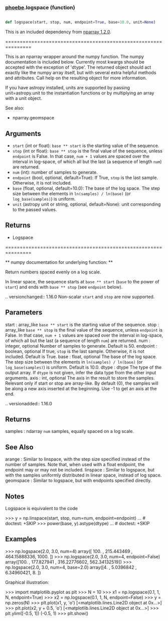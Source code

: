 ### [phoebe](phoebe.md).logspace (function)


```py

def logspace(start, stop, num, endpoint=True, base=10.0, unit=None)

```



This is an included dependency from [nparray 1.2.0](https://nparray.readthedocs.io/en/1.2.0/).

===============================================================


This is an nparray wrapper around the numpy function.  The
numpy documentation is included below.  Currently most kwargs
should be accepted with the exception of 'dtype'.  The returned
object should act exactly like the numpy array itself, but with
several extra helpful methods and attributes.  Call help on the
resulting object for more information.

If you have astropy installed, units are supported by passing unit=astropy.unit
to the instantiation functions or by multiplying an array with a unit object.


See also:

* nparray.geomspace

Arguments
------------
* `start` (int or float): ``base ** start`` is the starting value of the sequence.
* `stop` (int or float): ``base ** stop`` is the final value of the sequence,
unless `endpoint` is False.  In that case, ``num + 1`` values are spaced
over the interval in log-space, of which all but the last (a sequence of
length `num`) are returned.
* `num` (int): number of samples to generate.
* `endpoint` (bool, optional, default=True): If True, `stop` is the last
sample. Otherwise, it is not included.
* `base` (float, optional, default=10.0): The base of the log space. The
step size between the elements in ``ln(samples) / ln(base)``
(or ``log_base(samples)``) is uniform.
* `unit` (astropy unit or string, optional, default=None): unit
corresponding to the passed values.

Returns
-----------
* Logspace


===============================================================

** numpy documentation for underlying function: **


Return numbers spaced evenly on a log scale.

In linear space, the sequence starts at ``base ** start``
(`base` to the power of `start`) and ends with ``base ** stop``
(see `endpoint` below).

.. versionchanged:: 1.16.0
Non-scalar `start` and `stop` are now supported.

Parameters
----------
start : array_like
``base ** start`` is the starting value of the sequence.
stop : array_like
``base ** stop`` is the final value of the sequence, unless `endpoint`
is False.  In that case, ``num + 1`` values are spaced over the
interval in log-space, of which all but the last (a sequence of
length `num`) are returned.
num : integer, optional
Number of samples to generate.  Default is 50.
endpoint : boolean, optional
If true, `stop` is the last sample. Otherwise, it is not included.
Default is True.
base : float, optional
The base of the log space. The step size between the elements in
``ln(samples) / ln(base)`` (or ``log_base(samples)``) is uniform.
Default is 10.0.
dtype : dtype
The type of the output array.  If `dtype` is not given, infer the data
type from the other input arguments.
axis : int, optional
The axis in the result to store the samples.  Relevant only if start
or stop are array-like.  By default (0), the samples will be along a
new axis inserted at the beginning. Use -1 to get an axis at the end.

.. versionadded:: 1.16.0


Returns
-------
samples : ndarray
`num` samples, equally spaced on a log scale.

See Also
--------
arange : Similar to linspace, with the step size specified instead of the
number of samples. Note that, when used with a float endpoint, the
endpoint may or may not be included.
linspace : Similar to logspace, but with the samples uniformly distributed
in linear space, instead of log space.
geomspace : Similar to logspace, but with endpoints specified directly.

Notes
-----
Logspace is equivalent to the code

&gt;&gt;&gt; y = np.linspace(start, stop, num=num, endpoint=endpoint)
... # doctest: +SKIP
&gt;&gt;&gt; power(base, y).astype(dtype)
... # doctest: +SKIP

Examples
--------
&gt;&gt;&gt; np.logspace(2.0, 3.0, num=4)
array([ 100.        ,  215.443469  ,  464.15888336, 1000.        ])
&gt;&gt;&gt; np.logspace(2.0, 3.0, num=4, endpoint=False)
array([100.        ,  177.827941  ,  316.22776602,  562.34132519])
&gt;&gt;&gt; np.logspace(2.0, 3.0, num=4, base=2.0)
array([4.        ,  5.0396842 ,  6.34960421,  8.        ])

Graphical illustration:

&gt;&gt;&gt; import matplotlib.pyplot as plt
&gt;&gt;&gt; N = 10
&gt;&gt;&gt; x1 = np.logspace(0.1, 1, N, endpoint=True)
&gt;&gt;&gt; x2 = np.logspace(0.1, 1, N, endpoint=False)
&gt;&gt;&gt; y = np.zeros(N)
&gt;&gt;&gt; plt.plot(x1, y, 'o')
[&lt;matplotlib.lines.Line2D object at 0x...&gt;]
&gt;&gt;&gt; plt.plot(x2, y + 0.5, 'o')
[&lt;matplotlib.lines.Line2D object at 0x...&gt;]
&gt;&gt;&gt; plt.ylim([-0.5, 1])
(-0.5, 1)
&gt;&gt;&gt; plt.show()

